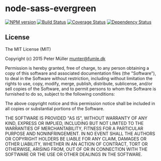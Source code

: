 node-sass-evergreen
===================

[![NPM version](https://badge.fury.io/js/node-sass-evergreen.svg)](http://badge.fury.io/js/node-sass-evergreen)
[![Build Status](https://travis-ci.org/Munter/node-sass-evergreen.svg?branch=master)](https://travis-ci.org/Munter/node-sass-evergreen)
[![Coverage Status](https://img.shields.io/coveralls/Munter/node-sass-evergreen.svg)](https://coveralls.io/r/Munter/node-sass-evergreen?branch=master)
[![Dependency Status](https://david-dm.org/Munter/node-sass-evergreen.svg)](https://david-dm.org/Munter/node-sass-evergreen)

License
-------

The MIT License (MIT)

Copyright (c) 2015 Peter Müller <munter@fumle.dk>

Permission is hereby granted, free of charge, to any person obtaining a copy of this software and associated documentation files (the "Software"), to deal in the Software without restriction, including without limitation the rights to use, copy, modify, merge, publish, distribute, sublicense, and/or sell copies of the Software, and to permit persons to whom the Software is furnished to do so, subject to the following conditions:

The above copyright notice and this permission notice shall be included in all copies or substantial portions of the Software.

THE SOFTWARE IS PROVIDED "AS IS", WITHOUT WARRANTY OF ANY KIND, EXPRESS OR IMPLIED, INCLUDING BUT NOT LIMITED TO THE WARRANTIES OF MERCHANTABILITY, FITNESS FOR A PARTICULAR PURPOSE AND NONINFRINGEMENT. IN NO EVENT SHALL THE AUTHORS OR COPYRIGHT HOLDERS BE LIABLE FOR ANY CLAIM, DAMAGES OR OTHER LIABILITY, WHETHER IN AN ACTION OF CONTRACT, TORT OR OTHERWISE, ARISING FROM, OUT OF OR IN CONNECTION WITH THE SOFTWARE OR THE USE OR OTHER DEALINGS IN THE SOFTWARE.
